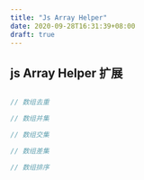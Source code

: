 ```yaml
---
title: "Js Array Helper"
date: 2020-09-28T16:31:39+08:00
draft: true
---
```


## js Array Helper 扩展

```js

// 数组去重

// 数组并集

// 数组交集

// 数组差集

// 数组排序

```